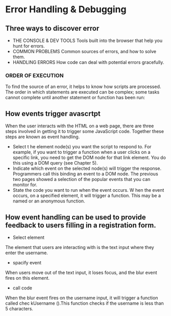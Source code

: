 # Error Handling & Debugging
## Three ways to discover error
-  THE CONSOLE &
DEV TOOLS
Tools built into the browser
that help you hunt for errors. 
-  COMMON
PROBLEMS
Common sources of errors,
and how to solve them.
- HANDLING
ERRORS
How code can deal with
potential errors gracefully.

### ORDER OF EXECUTION
To find the source of an error, it helps to know how scripts are processed.
The order in which statements are executed can be complex; some tasks
cannot complete until another statement or function has been run: 
 ## How events trigger avascrtpt  
 When the user interacts with the HTML on a web page, there are three
steps involved in getting it to trigger some JavaScript code.
Together these steps are known as event handling. 
- Select t he element
node(s) you want the
script to respond to.
For example, if you want to
trigger a function when a user
clicks on a specific link, you need
to get the DOM node for that
link element. You do this using a
DOM query (see Chapter 5). 
- Indicate which event on
the selected node(s) will
trigger the response.
Programmers call this binding an
event to a DOM node.
The previous two pages showed
a selection of the popular events
that you can monitor for.
- State the code you want
to run when the event
occurs.
W hen the event occurs, on a
specified element, it will trigger
a function. This may be a named
or an anonymous function. 
##  How event handling can be used to provide feedback to users filling in a registration form.
- Select element

The element that users are
interacting with is the text input
where they enter the username. 
- spacify event

When users move out of the
text input, it loses focus, and the
blur event fires on this element.
- call code 

When the blur event fires
on the username input, it
will trigger a function called
chec kUsername ().This function
checks if the username is less
than 5 characters.


